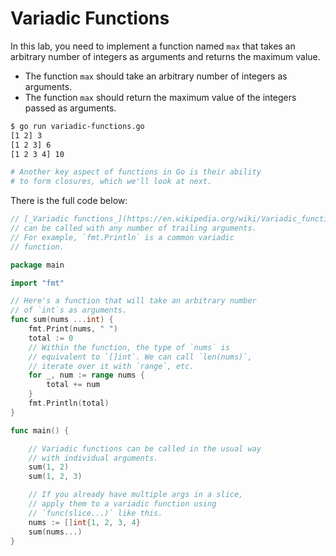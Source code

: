 # Variadic Functions

In this lab, you need to implement a function named `max` that takes an arbitrary number of integers as arguments and returns the maximum value.

- The function `max` should take an arbitrary number of integers as arguments.
- The function `max` should return the maximum value of the integers passed as arguments.

```sh
$ go run variadic-functions.go
[1 2] 3
[1 2 3] 6
[1 2 3 4] 10

# Another key aspect of functions in Go is their ability
# to form closures, which we'll look at next.
```

There is the full code below:

```go
// [_Variadic functions_](https://en.wikipedia.org/wiki/Variadic_function)
// can be called with any number of trailing arguments.
// For example, `fmt.Println` is a common variadic
// function.

package main

import "fmt"

// Here's a function that will take an arbitrary number
// of `int`s as arguments.
func sum(nums ...int) {
	fmt.Print(nums, " ")
	total := 0
	// Within the function, the type of `nums` is
	// equivalent to `[]int`. We can call `len(nums)`,
	// iterate over it with `range`, etc.
	for _, num := range nums {
		total += num
	}
	fmt.Println(total)
}

func main() {

	// Variadic functions can be called in the usual way
	// with individual arguments.
	sum(1, 2)
	sum(1, 2, 3)

	// If you already have multiple args in a slice,
	// apply them to a variadic function using
	// `func(slice...)` like this.
	nums := []int{1, 2, 3, 4}
	sum(nums...)
}

```
